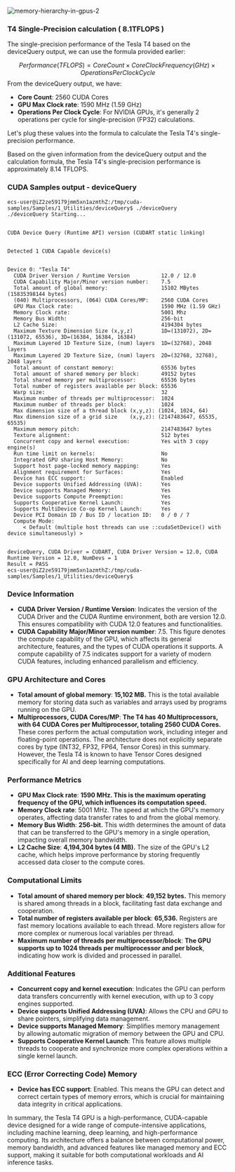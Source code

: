 ![memory-hierarchy-in-gpus-2](https://github.com/router-gao/cuda-demo/assets/144886373/62e2136e-3da6-4a2a-a10a-1647d5b26851)

### T4 Single-Precision calculation ( 8.1TFLOPS ) 

The single-precision performance of the Tesla T4 based on the deviceQuery output, we can use the formula provided earlier:


$$
Performance (TFLOPS)=Core Count×Core Clock Frequency (GHz)×Operations Per Clock Cycle
$$
From the deviceQuery output, we have:

- **Core Count**: 2560 CUDA Cores
- **GPU Max Clock rate**: 1590 MHz (1.59 GHz)
- **Operations Per Clock Cycle**: For NVIDIA GPUs, it's generally 2 operations per cycle for single-precision (FP32) calculations.

Let's plug these values into the formula to calculate the Tesla T4's single-precision performance.

Based on the given information from the deviceQuery output and the calculation formula, the Tesla T4's single-precision performance is approximately 8.14 TFLOPS.



### CUDA Samples output - deviceQuery

```shell
ecs-user@iZ2ze59179jmm5xn1azmthZ:/tmp/cuda-samples/Samples/1_Utilities/deviceQuery$ ./deviceQuery
./deviceQuery Starting...


CUDA Device Query (Runtime API) version (CUDART static linking)


Detected 1 CUDA Capable device(s)


Device 0: "Tesla T4"
  CUDA Driver Version / Runtime Version          12.0 / 12.0
  CUDA Capability Major/Minor version number:    7.5
  Total amount of global memory:                 15102 MBytes (15835398144 bytes)
  (040) Multiprocessors, (064) CUDA Cores/MP:    2560 CUDA Cores
  GPU Max Clock rate:                            1590 MHz (1.59 GHz)
  Memory Clock rate:                             5001 Mhz
  Memory Bus Width:                              256-bit
  L2 Cache Size:                                 4194304 bytes
  Maximum Texture Dimension Size (x,y,z)         1D=(131072), 2D=(131072, 65536), 3D=(16384, 16384, 16384)
  Maximum Layered 1D Texture Size, (num) layers  1D=(32768), 2048 layers
  Maximum Layered 2D Texture Size, (num) layers  2D=(32768, 32768), 2048 layers
  Total amount of constant memory:               65536 bytes
  Total amount of shared memory per block:       49152 bytes
  Total shared memory per multiprocessor:        65536 bytes
  Total number of registers available per block: 65536
  Warp size:                                     32
  Maximum number of threads per multiprocessor:  1024
  Maximum number of threads per block:           1024
  Max dimension size of a thread block (x,y,z): (1024, 1024, 64)
  Max dimension size of a grid size    (x,y,z): (2147483647, 65535, 65535)
  Maximum memory pitch:                          2147483647 bytes
  Texture alignment:                             512 bytes
  Concurrent copy and kernel execution:          Yes with 3 copy engine(s)
  Run time limit on kernels:                     No
  Integrated GPU sharing Host Memory:            No
  Support host page-locked memory mapping:       Yes
  Alignment requirement for Surfaces:            Yes
  Device has ECC support:                        Enabled
  Device supports Unified Addressing (UVA):      Yes
  Device supports Managed Memory:                Yes
  Device supports Compute Preemption:            Yes
  Supports Cooperative Kernel Launch:            Yes
  Supports MultiDevice Co-op Kernel Launch:      Yes
  Device PCI Domain ID / Bus ID / location ID:   0 / 0 / 7
  Compute Mode:
     < Default (multiple host threads can use ::cudaSetDevice() with device simultaneously) >


deviceQuery, CUDA Driver = CUDART, CUDA Driver Version = 12.0, CUDA Runtime Version = 12.0, NumDevs = 1
Result = PASS
ecs-user@iZ2ze59179jmm5xn1azmthZ:/tmp/cuda-samples/Samples/1_Utilities/deviceQuery$
```



### Device Information

- **CUDA Driver Version / Runtime Version**: Indicates the version of the CUDA Driver and the CUDA Runtime environment, both are version 12.0. This ensures compatibility with CUDA 12.0 features and functionalities.
- **CUDA Capability Major/Minor version number**: 7.5. This figure denotes the compute capability of the GPU, which affects its general architecture, features, and the types of CUDA operations it supports. A compute capability of 7.5 indicates support for a variety of modern CUDA features, including enhanced parallelism and efficiency.

### GPU Architecture and Cores

- **Total amount of global memory**: **15,102 MB.** This is the total available memory for storing data such as variables and arrays used by programs running on the GPU.
- **Multiprocessors, CUDA Cores/MP**: **The T4 has 40 Multiprocessors, with 64 CUDA Cores per Multiprocessor, totaling 2560 CUDA Cores.** These cores perform the actual computation work, including integer and floating-point operations. The architecture does not explicitly separate cores by type (INT32, FP32, FP64, Tensor Cores) in this summary. However, the Tesla T4 is known to have Tensor Cores designed specifically for AI and deep learning computations.

### Performance Metrics

- **GPU Max Clock rate**: **1590 MHz. This is the maximum operating frequency of the GPU, which influences its computation speed.**
- **Memory Clock rate**: 5001 MHz. The speed at which the GPU's memory operates, affecting data transfer rates to and from the global memory.
- **Memory Bus Width**: **256-bit.** This width determines the amount of data that can be transferred to the GPU's memory in a single operation, impacting overall memory bandwidth.
- **L2 Cache Size**: **4,194,304 bytes (4 MB).** The size of the GPU's L2 cache, which helps improve performance by storing frequently accessed data closer to the compute cores.

### Computational Limits

- **Total amount of shared memory per block**: **49,152 bytes.** This memory is shared among threads in a block, facilitating fast data exchange and cooperation.
- **Total number of registers available per block**: **65,536.** Registers are fast memory locations available to each thread. More registers allow for more complex or numerous local variables per thread.
- **Maximum number of threads per multiprocessor/block**: **The GPU supports up to 1024 threads per multiprocessor and per block**, indicating how work is divided and processed in parallel.

### Additional Features

- **Concurrent copy and kernel execution**: Indicates the GPU can perform data transfers concurrently with kernel execution, with up to 3 copy engines supported.
- **Device supports Unified Addressing (UVA)**: Allows the CPU and GPU to share pointers, simplifying data management.
- **Device supports Managed Memory**: Simplifies memory management by allowing automatic migration of memory between the GPU and CPU.
- **Supports Cooperative Kernel Launch**: This feature allows multiple threads to cooperate and synchronize more complex operations within a single kernel launch.

### ECC (Error Correcting Code) Memory

- **Device has ECC support**: Enabled. This means the GPU can detect and correct certain types of memory errors, which is crucial for maintaining data integrity in critical applications.

In summary, the Tesla T4 GPU is a high-performance, CUDA-capable device designed for a wide range of compute-intensive applications, including machine learning, deep learning, and high-performance computing. Its architecture offers a balance between computational power, memory bandwidth, and advanced features like managed memory and ECC support, making it suitable for both computational workloads and AI inference tasks.



